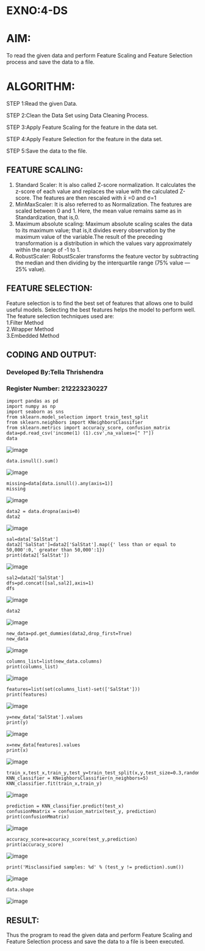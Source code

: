 # EXNO:4-DS
# AIM:
To read the given data and perform Feature Scaling and Feature Selection process and save the
data to a file.

# ALGORITHM:
STEP 1:Read the given Data.

STEP 2:Clean the Data Set using Data Cleaning Process.

STEP 3:Apply Feature Scaling for the feature in the data set.

STEP 4:Apply Feature Selection for the feature in the data set.

STEP 5:Save the data to the file.

## FEATURE SCALING:
1. Standard Scaler: It is also called Z-score normalization. It calculates the z-score of each value and replaces the value with the calculated Z-score. The features are then rescaled with x̄ =0 and σ=1
2. MinMaxScaler: It is also referred to as Normalization. The features are scaled between 0 and 1. Here, the mean value remains same as in Standardization, that is,0.
3. Maximum absolute scaling: Maximum absolute scaling scales the data to its maximum value; that is,it divides every observation by the maximum value of the variable.The result of the preceding transformation is a distribution in which the values vary approximately within the range of -1 to 1.
4. RobustScaler: RobustScaler transforms the feature vector by subtracting the median and then dividing by the interquartile range (75% value — 25% value).

## FEATURE SELECTION:
Feature selection is to find the best set of features that allows one to build useful models. Selecting the best features helps the model to perform well.
The feature selection techniques used are:<br>
1.Filter Method<br>
2.Wrapper Method<br>
3.Embedded Method<br>

## CODING AND OUTPUT:
<h3>Developed By:Tella Thrishendra </h3>
<h3>Register Number: 212223230227</h3>

```
import pandas as pd
import numpy as np
import seaborn as sns
from sklearn.model_selection import train_test_split
from sklearn.neighbors import KNeighborsClassifier
from sklearn.metrics import accuracy_score, confusion_matrix
data=pd.read_csv('income(1) (1).csv',na_values=[" ?"])
data
```
![image](https://github.com/user-attachments/assets/623558d7-da6e-447d-b74a-e81eca5390c4)
```
data.isnull().sum()
```
![image](https://github.com/user-attachments/assets/4dcdcb16-3f5b-4708-8e51-8ef4b607c4b1)
```
missing=data[data.isnull().any(axis=1)]
missing
```
![image](https://github.com/user-attachments/assets/569867be-5d5d-4694-be5a-e428d4f49cf4)
```
data2 = data.dropna(axis=0)
data2
```
![image](https://github.com/user-attachments/assets/796ad030-872b-433e-9ff2-535aa27f64c4)
```
sal=data['SalStat']
data2['SalStat']=data2['SalStat'].map({' less than or equal to 50,000':0,' greater than 50,000':1})
print(data2['SalStat'])
```
![image](https://github.com/user-attachments/assets/6294f19f-b70e-4b0b-a39c-7f61d1cf9b96)
```
sal2=data2['SalStat']
dfs=pd.concat([sal,sal2],axis=1)
dfs
```
![image](https://github.com/user-attachments/assets/1cde3dd6-7563-4574-ae73-3fc07bdb07f8)
```
data2
```
![image](https://github.com/user-attachments/assets/7f241d99-47e3-4f30-9bcd-af10833a0135)
```
new_data=pd.get_dummies(data2,drop_first=True)
new_data
```
![image](https://github.com/user-attachments/assets/ccb5a1a1-0383-4980-bdee-8a04095c4c49)
```
columns_list=list(new_data.columns)
print(columns_list)
```
![image](https://github.com/user-attachments/assets/8f3bca4f-ac1b-4ac5-abe7-781db7f67e24)
```
features=list(set(columns_list)-set(['SalStat']))
print(features)
```
![image](https://github.com/user-attachments/assets/b0c76804-50be-42ad-89c9-fb5ee50eac21)
```
y=new_data['SalStat'].values
print(y)
```
![image](https://github.com/user-attachments/assets/fff4cc7c-b18b-44d0-bd38-08596afe1644)
```
x=new_data[features].values
print(x)
```
![image](https://github.com/user-attachments/assets/1007bf72-2821-4c8d-ad2d-546255ccf59e)
```
train_x,test_x,train_y,test_y=train_test_split(x,y,test_size=0.3,random_state=0)
KNN_classifier = KNeighborsClassifier(n_neighbors=5)
KNN_classifier.fit(train_x,train_y)
```
![image](https://github.com/user-attachments/assets/ca550450-16ec-4ef5-a9e8-ac7c7de8b7a8)
```
prediction = KNN_classifier.predict(test_x)
confusionMmatrix = confusion_matrix(test_y, prediction)
print(confusionMmatrix)
```
![image](https://github.com/user-attachments/assets/f22d4c9f-04a8-4ccd-832e-7b31ae962236)
```
accuracy_score=accuracy_score(test_y,prediction)
print(accuracy_score)
```
![image](https://github.com/user-attachments/assets/3e025246-2885-48e1-8009-8c85c280a477)
```
print('Misclassified samples: %d' % (test_y != prediction).sum())
```
![image](https://github.com/user-attachments/assets/014476ac-232b-420f-8f9d-a401bf5fe384)
```
data.shape
```
![image](https://github.com/user-attachments/assets/8039a266-79c4-4796-8032-782c23710933)


## RESULT:
Thus the program to read the given data and perform Feature Scaling and Feature Selection process and save the data to a file is been executed.
